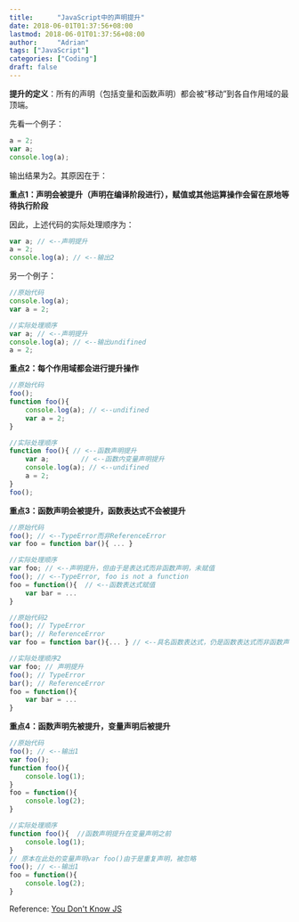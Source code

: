 ```yaml
---
title:      "JavaScript中的声明提升"
date: 2018-06-01T01:37:56+08:00
lastmod: 2018-06-01T01:37:56+08:00
author:     "Adrian"
tags: ["JavaScript"]
categories: ["Coding"]
draft: false
---
```


**提升的定义**：所有的声明（包括变量和函数声明）都会被“移动”到各自作用域的最顶端。

先看一个例子：

```javascript
a = 2;
var a;
console.log(a);
```

输出结果为2。其原因在于：

**重点1：声明会被提升（声明在编译阶段进行），赋值或其他运算操作会留在原地等待执行阶段**

因此，上述代码的实际处理顺序为：

```javascript
var a; // <--声明提升
a = 2;
console.log(a); // <--输出2
```

另一个例子：

```javascript
//原始代码
console.log(a);
var a = 2;

//实际处理顺序
var a; // <--声明提升
console.log(a); // <--输出undifined
a = 2;
```

**重点2：每个作用域都会进行提升操作**

```JavaScript
//原始代码
foo();
function foo(){
	console.log(a); // <--undifined
	var a = 2;
}

//实际处理顺序
function foo(){ // <--函数声明提升
	var a;        // <--函数内变量声明提升
	console.log(a); // <--undifined
	a = 2;
}
foo();
```

**重点3：函数声明会被提升，函数表达式不会被提升**

```js
//原始代码
foo(); // <--TypeError而非ReferenceError
var foo = function bar(){ ... }

//实际处理顺序
var foo; // <--声明提升，但由于是表达式而非函数声明，未赋值
foo(); // <--TypeError, foo is not a function
foo = function(){  // <--函数表达式赋值
	var bar = ...
} 
```

```js
//原始代码2
foo(); // TypeError
bar(); // ReferenceError
var foo = function bar(){... } // <--具名函数表达式，仍是函数表达式而非函数声明

//实际处理顺序2
var foo; // 声明提升
foo(); // TypeError
bar(); // ReferenceError
foo = function(){
	var bar = ...
}
```

**重点4：函数声明先被提升，变量声明后被提升**

```js
//原始代码
foo(); // <--输出1
var foo();
function foo(){
	console.log(1);
}
foo = function(){
	console.log(2);
}

//实际处理顺序
function foo(){  //函数声明提升在变量声明之前
	console.log(1);
}
// 原本在此处的变量声明var foo()由于是重复声明，被忽略
foo(); // <--输出1
foo = function(){
	console.log(2);
}
```



Reference: [You Don't Know JS](https://github.com/getify/You-Dont-Know-JS)